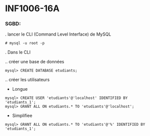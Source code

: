 # INF1006-16A

### SGBD:

. lancer le CLI (Command Level Interface) de MySQL

```
# mysql -u root -p 
```


. Dans le CLI 

.. créer une base de données

```
mysql> CREATE DATABASE etudiants;
```

.. créer les utilisateurs

- Longue

```
mysql> CREATE USER 'etudiants'@'localhost' IDENTIFIED BY 'etudiants_1';
mysql> GRANT ALL ON etudiants.* TO 'etudiants'@'localhost';
```

- Simplifiee
```
mysql> GRANT ALL ON etudiants.* TO 'etudiants'@'%' IDENTIFIED BY 'etudiants_1';
```

